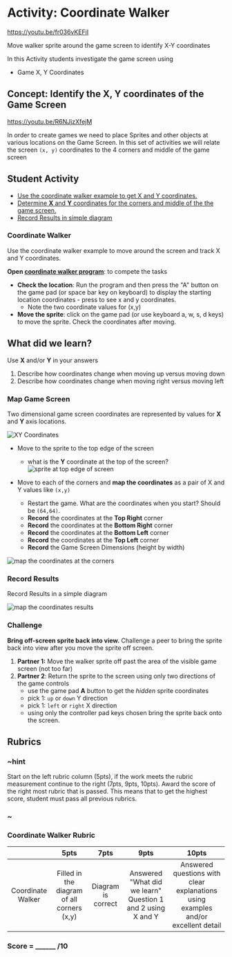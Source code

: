 # Activity: Coordinate Walker

https://youtu.be/fr036vKEFiI

Move walker sprite around the game screen to identify X-Y coordinates

In this Activity students investigate the game screen using
* Game X, Y Coordinates  

## Concept: Identify the X, Y coordinates of the Game Screen  

https://youtu.be/R6NJjzXfejM 

In order to create games we need to place Sprites and other objects at various locations on the Game Screen.  In this set of activities we will relate the screen `(x, y)` coordinates to the 4 corners and middle of the game screen

## Student Activity

* [Use the coordinate walker example to get X and Y coordinates.](#coordinate-walker)
* [Determine **X** and **Y** coordinates for the corners and middle of the the game screen.](#map-game-screen)
* [Record Results in simple diagram](#record-results)

### Coordinate Walker

Use the coordinate walker example to move around the screen and track X and Y coordinates.

**Open [coordinate walker program](https://makecode.com/_Vdi18F33t66F)**: to compete the tasks


* **Check the location**: Run the program and then press the "A" button on the game pad (or space bar key on keyboard) to display the starting location coordinates - press to see x and y coordinates.
  * Note the two coordinate values for (x,y)
* **Move the sprite**: click on the game pad (or use keyboard a, w, s, d keys) to move the sprite.  Check the coordinates after moving.
    
## What did we learn?
Use **X** and/or **Y** in your answers  

1. Describe how coordinates change when moving up versus moving down  
2. Describe how coordinates change when moving right versus moving left  

### Map Game Screen

Two dimensional game screen coordinates are represented by values for **X** and **Y** axis locations.

![XY Coordinates](/static/courses/csintro1/sprites/coordinates.png)

* Move to the sprite to the top edge of the screen
  * what is the **Y** coordinate at the top of the screen?  
  ![sprite at top edge of screen](/static/courses/csintro1/sprites/coordinate-edge.png)

* Move to each of the corners and **map the coordinates** as a pair of X and Y values like `(x,y)`
    * Restart the game. What are the coordinates when you start? Should be `(64,64)`.
    * **Record** the coordinates at the **Top Right** corner  
    * **Record** the coordinates at the **Bottom Right** corner  
    * **Record** the coordinates at the **Bottom Left** corner  
    * **Record** the coordinates at the **Top Left** corner   
    * **Record** the Game Screen Dimensions (height by width)  

![map the coordinates at the corners](/static/courses/csintro1/sprites/coordinates-map.png)

### Record Results

Record Results in a simple diagram

![map the coordinates results](/static/courses/csintro1/sprites/record-coordinates.png)

### Challenge

**Bring off-screen sprite back into view.**
 Challenge a peer to bring the sprite back into view after you move the sprite off screen.

1. **Partner 1:** Move the walker sprite off past the area of the visible game screen (not too far)
2. **Partner 2**: Return the sprite to the screen using only two directions of the game controls
    * use the game pad **A** button to get the *hidden* sprite coordinates
    * pick 1: `up` or `down` Y direction
    * pick 1: `left` or `right`  X direction
    * using only the controller pad keys chosen bring the sprite back onto the screen.

## Rubrics

### ~hint

Start on the left rubric column (5pts), if the work meets the rubric measurement continue to the right (7pts, 9pts, 10pts). Award the score of the right most rubric that is passed.  This means that to get the highest score, student must pass all previous rubrics.

### ~

### Coordinate Walker Rubric

|   | 5pts | 7pts | 9pts | 10pts |
|:---:|:---:|:---:|:---:|:---:|
| Coordinate Walker  | Filled in the diagram of all corners (x,y) | Diagram is correct  |  Answered "What did we learn" Question 1 and 2 using X and Y | Answered questions with clear explanations using examples and/or excellent detail |

### Score = \_\_\_\_\_\_ /10 